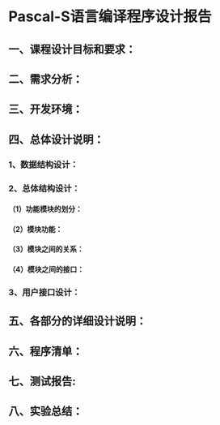 # Pascal-S语言编译程序设计报告

## 一、课程设计目标和要求：  

## 二、需求分析：  

## 三、开发环境：  

## 四、总体设计说明：  

###   1、数据结构设计： 

###   2、总体结构设计： 

####    （1）功能模块的划分：  

####    （2）模块功能： 

####    （3）模块之间的关系：  

####    （4）模块之间的接口：  

###   3、用户接口设计： 

## 五、各部分的详细设计说明：  

## 六、程序清单：  

## 七、测试报告:  

## 八、实验总结：  

